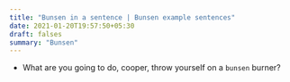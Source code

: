 ```yaml
---
title: "Bunsen in a sentence | Bunsen example sentences"
date: 2021-01-20T19:57:50+05:30
draft: falses
summary: "Bunsen"
---
```

- What are you going to do, cooper, throw yourself on a `bunsen` burner?
                 
